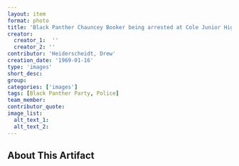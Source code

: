 ```yaml
---
layout: item
format: photo
title: 'Black Panther Chauncey Booker being arrested at Cole Junior High School'
creator: 
  creator_1:  ''
  creator_2: ''
contributor: 'Heiderscheidt, Drew'
creation_date: '1969-01-16'
type: 'images'
short_desc: 	
group: 
categories: ['images'] 
tags: [Black Panther Party, Police]
team_member: 
contributor_quote: 
image_list: 
  alt_text_1: 
  alt_text_2: 
---
```

## About This Artifact

